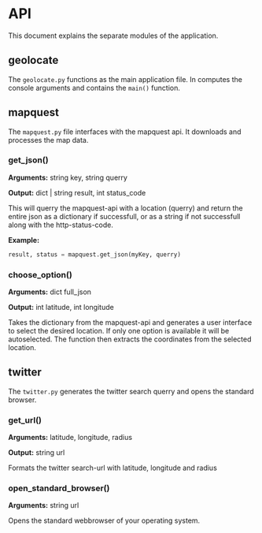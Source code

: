 # API

This document explains the separate modules of the application.

## geolocate

The `geolocate.py` functions as the main application file. In computes the console arguments and contains the `main()` function.

## mapquest

The `mapquest.py` file interfaces with the mapquest api. It downloads and processes the map data.

### get_json()

**Arguments:** string key, string querry

**Output:** dict | string result, int status_code

This will querry the mapquest-api with a location (querry) and return the entire json as a dictionary if successfull, or as a string if not successfull along with the http-status-code.

**Example:**
```python
result, status = mapquest.get_json(myKey, querry)
```

### choose_option()

**Arguments:** dict full_json

**Output:** int latitude, int longitude

Takes the dictionary from the mapquest-api and generates a user interface to select the desired location. If only one option is available it will be autoselected.
The function then extracts the coordinates from the selected location.

## twitter

The `twitter.py` generates the twitter search querry and opens the standard browser.

### get_url()

**Arguments:** latitude, longitude, radius

**Output:** string url

Formats the twitter search-url with latitude, longitude and radius

### open_standard_browser()

**Arguments:** string url

Opens the standard webbrowser of your operating system.
